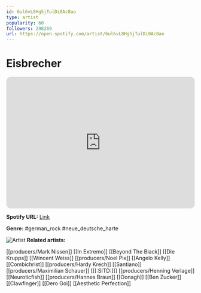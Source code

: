 ```yaml
---
id: 6ul6vL8Hg5jTulDi0Ac8ao
type: artist
popularity: 60
followers: 298269
url: https://open.spotify.com/artist/6ul6vL8Hg5jTulDi0Ac8ao
---
```

# Eisbrecher

<iframe style="border-radius:12px" src="https://open.spotify.com/embed/artist/6ul6vL8Hg5jTulDi0Ac8ao" width="100%" height="352" frameBorder="0" allowfullscreen="" allow="autoplay; clipboard-write; encrypted-media; fullscreen; picture-in-picture" loading="lazy"></iframe>

**Spotify URL:** [Link](https://open.spotify.com/artist/6ul6vL8Hg5jTulDi0Ac8ao)

**Genre:**  #german_rock #neue_deutsche_harte

![Artist](https://i.scdn.co/image/ab6761610000e5eb944da7d370f2a07646e9c1a5)
**Related artists:**

[[producers/Mark Nissen]]
[[In Extremo]]
[[Beyond The Black]]
[[Die Krupps]]
[[Wincent Weiss]]
[[producers/Noel Pix]]
[[Angelo Kelly]]
[[Combichrist]]
[[producers/Hardy Krech]]
[[Santiano]]
[[producers/Maximilian Schauer]]
[[[:SITD:]]]
[[producers/Henning Verlage]]
[[Neuroticfish]]
[[producers/Hannes Braun]]
[[Oonagh]]
[[Ben Zucker]]
[[Clawfinger]]
[[Dero Goi]]
[[Aesthetic Perfection]]
